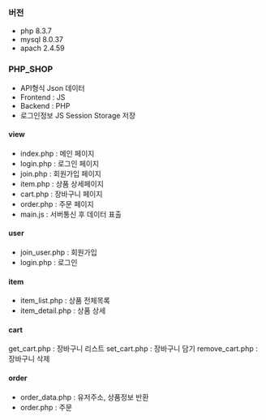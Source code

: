 ### 버전
- php 8.3.7
- mysql 8.0.37
- apach 2.4.59

### PHP_SHOP
- API형식 Json 데이터
- Frontend : JS
- Backend : PHP
- 로그인정보 JS Session Storage 저장

#### view
- index.php : 메인 페이지
- login.php : 로그인 페이지
- join.php : 회원가입 페이지
- item.php : 상품 상세페이지
- cart.php : 장바구니 페이지
- order.php : 주문 페이지
- main.js : 서버통신 후 데이터 표출

#### user
- join_user.php : 회원가입
- login.php : 로그인

#### item
- item_list.php : 상품 전체목록
- item_detail.php : 상품 상세

#### cart
get_cart.php : 장바구니 리스트
set_cart.php : 장바구니 담기
remove_cart.php : 장바구니 삭제

#### order
- order_data.php : 유저주소, 상품정보 반환
- order.php : 주문